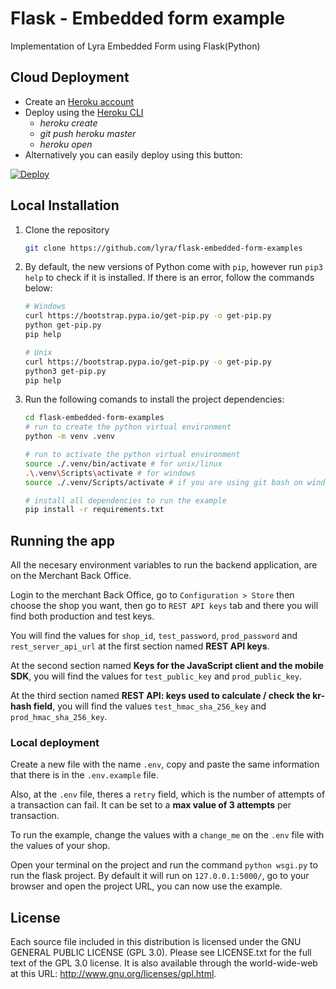 # Flask - Embedded form example

Implementation of Lyra Embedded Form using Flask(Python)

## Cloud Deployment

* Create an [Heroku account](https://signup.heroku.com/)
* Deploy using the [Heroku CLI](https://devcenter.heroku.com/articles/heroku-cli#download-and-install)
  * *heroku create*
  * *git push heroku master*
  * *heroku open*
* Alternatively you can easily deploy using this button:

[![Deploy](https://www.herokucdn.com/deploy/button.svg)](https://heroku.com/deploy?template=https://github.com/lyra/flask-embedded-form-examples)

## Local Installation

1. Clone the repository

    ```bash
    git clone https://github.com/lyra/flask-embedded-form-examples
    ```

1. By default, the new versions of Python come with `pip`, however run 
`pip3 help` to check if it is installed. If there is an error, follow the 
commands below:

    ```bash
    # Windows
    curl https://bootstrap.pypa.io/get-pip.py -o get-pip.py
    python get-pip.py
    pip help

    # Unix
    curl https://bootstrap.pypa.io/get-pip.py -o get-pip.py
    python3 get-pip.py
    pip help
    ```

1. Run the following comands to install the project dependencies:

    ``` bash
    cd flask-embedded-form-examples
    # run to create the python virtual environment
    python -m venv .venv

    # run to activate the python virtual environment
    source ./.venv/bin/activate # for unix/linux
    .\.venv\Scripts\activate # for windows
    source ./.venv/Scripts/activate # if you are using git bash on windows

    # install all dependencies to run the example
    pip install -r requirements.txt
    ```

## Running the app

All the necesary environment variables to run the backend application, are 
on the Merchant Back Office.

Login to the merchant Back Office, go to `Configuration > Store` then choose 
the shop you want, then go to `REST API keys` tab and there you will find 
both production and test keys.

You will find the values for `shop_id`, `test_password`, `prod_password` 
and `rest_server_api_url` at the first section named **REST API keys**.

At the second section named **Keys for the JavaScript client and the mobile 
SDK**, you will find the values for `test_public_key` and `prod_public_key`.

At the third section named **REST API: keys used to calculate / check the 
kr-hash field**, you will find the values `test_hmac_sha_256_key` and 
`prod_hmac_sha_256_key`.

### Local deployment

Create a new file with the name `.env`, copy and paste the same information 
that there is in the `.env.example` file.

Also, at the `.env` file, theres a `retry` field, which is the number of 
attempts of a transaction can fail. It can be set to a **max value of 3 
attempts** per transaction.

To run the example, change the values with a `change_me` on the `.env` file 
with the values of your shop.

Open your terminal on the project and run the command `python wsgi.py` to 
run the flask project. By default it will run on `127.0.0.1:5000/`, go to 
your browser and open the project URL, you can now use the example.

## License

Each source file included in this distribution is licensed under the GNU 
GENERAL PUBLIC LICENSE (GPL 3.0). Please see LICENSE.txt for the full text 
of the GPL 3.0 license. It is also available through the world-wide-web at 
this URL: http://www.gnu.org/licenses/gpl.html.